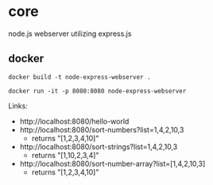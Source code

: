# core
node.js webserver utilizing express.js


docker
---

``docker build -t node-express-webserver .``

``docker run -it -p 8080:8080 node-express-webserver``

Links:
* http://localhost:8080/hello-world
* http://localhost:8080/sort-numbers?list=1,4,2,10,3
    * returns "[1,2,3,4,10]"
* http://localhost:8080/sort-strings?list=1,4,2,10,3
    * returns "[1,10,2,3,4]"
* http://localhost:8080/sort-number-array?list=[1,4,2,10,3]
    * returns "[1,2,3,4,10]"
